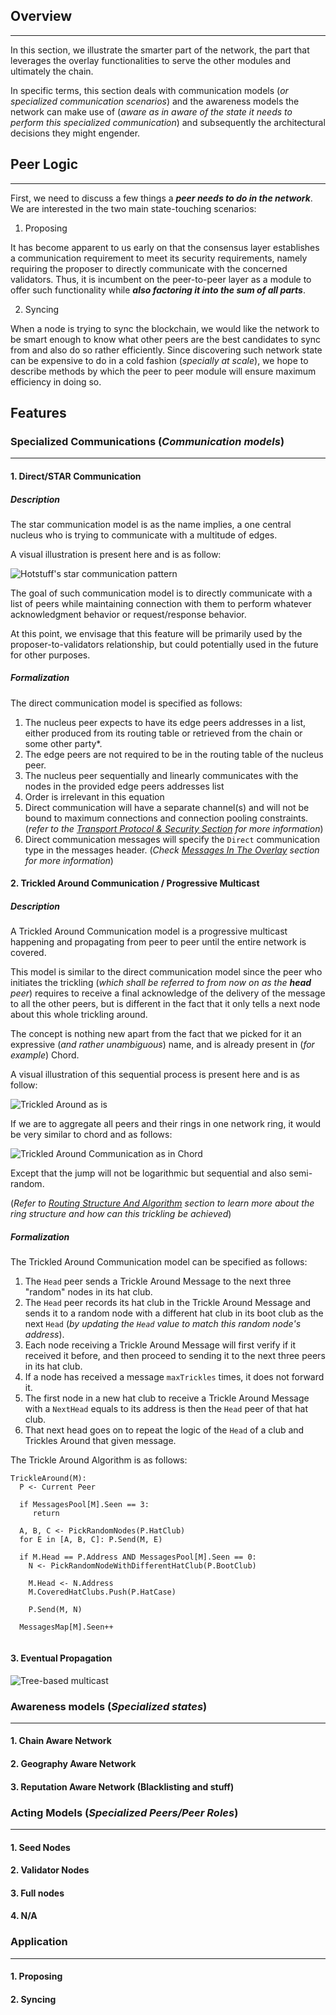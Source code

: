 ## Overview
----

In this section, we illustrate the smarter part of the network, the part that leverages the overlay functionalities to serve the other modules and ultimately the chain.

In specific terms, this section deals with communication models (_or specialized communication scenarios_) and the awareness models the network can make use of (_aware as in aware of the state it needs to perform this specialized communication_) and subsequently the architectural decisions they might engender.

## Peer Logic
----
First, we need to discuss a few things a **_peer needs to do in the network_**. We are interested in the two main state-touching scenarios:

1. Proposing

It has become apparent to us early on that the consensus layer establishes a communication requirement to meet its security requirements, namely requiring the proposer to directly communicate with the concerned validators. Thus, it is incumbent on the peer-to-peer layer as a module to offer such functionality while _**also factoring it into the sum of all parts**_.

2. Syncing

When a node is trying to sync the blockchain, we would like the network to be smart enough to know what other peers are the best candidates to sync from and also do so rather efficiently. Since discovering such network state can be expensive to do in a cold fashion (_specially at scale_), we hope to describe methods by which the peer to peer module will ensure maximum efficiency in doing so.

## Features

### Specialized Communications (_Communication models_)
---

#### 1. Direct/STAR Communication

##### Description
The star communication model is as the name implies, a one central nucleus who is trying to communicate with a multitude of edges.

A visual illustration is present here and is as follow:

![Hotstuff's star communication pattern](https://miro.medium.com/max/1136/1*Ag8SrZlFbMUQZAZR9n0r0A.png)

The goal of such communication model is to directly communicate with a list of peers while maintaining connection with them to perform whatever acknowledgment behavior or request/response behavior.

At this point, we envisage that this feature will be primarily used by the proposer-to-validators relationship, but could potentially used in the future for other purposes.

##### Formalization

The direct communication model is specified as follows:

1. The nucleus peer expects to have its edge peers addresses in a list, either produced from its routing table or retrieved from the chain or some other party*.
2. The edge peers are not required to be in the routing table of the nucleus peer. 
3. The nucleus peer sequentially and linearly communicates with the nodes in the provided edge peers addresses list
4. Order is irrelevant in this equation
5. Direct communication will have a separate channel(s) and will not be bound to maximum connections and connection pooling constraints. (_refer to the [Transport Protocol & Security Section](https://github.com/pokt-network/gemelos/wiki/Transport-Logic-And-Security) for more information_)
6. Direct communication messages will specify the `Direct` communication type in the messages header. (_Check [Messages In The Overlay](https://github.com/pokt-network/gemelos/wiki/Messages-In-The-Overlay) section for more information_)

#### 2. Trickled Around Communication / Progressive Multicast

##### Description

A Trickled Around Communication model is a progressive multicast happening and propagating from peer to peer until the entire network is covered.

This model is similar to the direct communication model since the peer who initiates the trickling (_which shall be referred to from now on as the **head** peer_) requires to receive a final acknowledge of the delivery of the message to all the other peers, but is different in the fact that it only tells a next node about this whole trickling around.

The concept is nothing new apart from the fact that we picked for it an expressive (_and rather unambiguous_) name, and is already present in (_for example_) Chord.

A visual illustration of this sequential process is present here and is as follow:

![Trickled Around as is](https://i.ibb.co/kQJ7yT9/Trickel-Around.png)

If we are to aggregate all peers and their rings in one network ring, it would be very similar to chord and as follows:

![Trickled Around Communication as in Chord](https://www.researchgate.net/profile/Mario-Kolberg/publication/262398264/figure/fig1/AS:669953283862535@1536740718640/An-example-Chord-network-showing-the-choice-of-finger-nodes-for-Node-N8_Q320.jpg)

Except that the jump will not be logarithmic but sequential and also semi-random.

(_Refer to [Routing Structure And Algorithm](https://github.com/pokt-network/gemelos/wiki/Routing-Structure-And-Algorithm) section to learn more about the ring structure and how can this trickling be achieved_)

##### Formalization

The Trickled Around Communication model can be specified as follows:

1. The `Head` peer sends a Trickle Around Message to the next three "random" nodes in its hat club.
2. The `Head` peer records its hat club in the Trickle Around Message and sends it to a random node with a different hat club in its boot club as the next `Head` (_by updating the `Head` value to match this random node's address_). 
3. Each node receiving a Trickle Around Message will first verify if it received it before, and then proceed to sending it to the next three peers in its hat club.
4. If a node has received a message `maxTrickles` times, it does not forward it.
5. The first node in a new hat club to receive a Trickle Around Message with a `NextHead` equals to its address is then the `Head` peer of that hat club.
6. That next head goes on to repeat the logic of the `Head` of a club and Trickles Around that given message.

The Trickle Around Algorithm is as follows:
```
TrickleAround(M):
  P <- Current Peer
  
  if MessagesPool[M].Seen == 3:
     return

  A, B, C <- PickRandomNodes(P.HatClub)
  for E in [A, B, C]: P.Send(M, E)
  
  if M.Head == P.Address AND MessagesPool[M].Seen == 0:
    N <- PickRandomNodeWithDifferentHatClub(P.BootClub)

    M.Head <- N.Address
    M.CoveredHatClubs.Push(P.HatCase)

    P.Send(M, N)

  MessagesMap[M].Seen++
  
```

#### 3. Eventual Propagation
![Tree-based multicast](https://i.ibb.co/f2gpg9z/Screen-Shot-2021-09-07-at-12-37-19-AM.png)


### Awareness models (_Specialized states_)
---

#### 1. Chain Aware Network
#### 2. Geography Aware Network
#### 3. Reputation Aware Network (Blacklisting and stuff)

### Acting Models (_Specialized Peers/Peer Roles_)
---

#### 1. Seed Nodes
#### 2. Validator Nodes
#### 3. Full nodes
#### 4. N/A

### Application
---

#### 1. Proposing
#### 2. Syncing